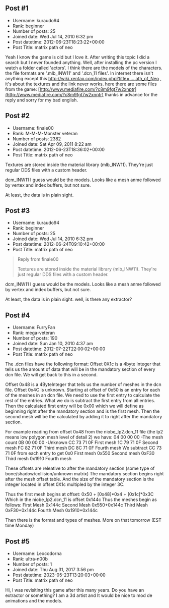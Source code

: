 ## Post #1
- Username: kuraudo94
- Rank: beginner
- Number of posts: 25
- Joined date: Wed Jul 14, 2010 6:32 pm
- Post datetime: 2012-06-23T18:23:22+00:00
- Post Title: matrix path of neo

Yeah I know the game is old but I love it. 
After writing this topic I did a search but I never founded anything.
Well, after installing the pc version I watch a folder called 'actors'. I think there are the models of the characters.
the file formats are '.mlb_INW11' and '.dcn_11 files'. In internet there isn't anything except this [http://wiki.xentax.com/index.php?title= ... ath_of_Neo](http://wiki.xentax.com/index.php?title=Game_Tools#Matrix:_Path_of_Neo) , it's about the textures and the link never works.
here there are some files from the game:
[http://www.mediafire.com/?c8m9fgt7w2xnptr](http://www.mediafire.com/?c8m9fgt7w2xnptr)
thanks in advance for the reply and sorry for my bad english.
## Post #2
- Username: finale00
- Rank: M-M-M-Monster veteran
- Number of posts: 2382
- Joined date: Sat Apr 09, 2011 8:22 am
- Post datetime: 2012-06-23T18:36:02+00:00
- Post Title: matrix path of neo

Textures are stored inside the material library (mlb_INW11). They're just regular DDS files with a custom header.

dcm_INW11 I guess would be the models. Looks like a mesh anme followed by vertex and index buffers, but not sure.

At least, the data is in plain sight.
## Post #3
- Username: kuraudo94
- Rank: beginner
- Number of posts: 25
- Joined date: Wed Jul 14, 2010 6:32 pm
- Post datetime: 2012-06-24T09:10:42+00:00
- Post Title: matrix path of neo

> Reply from finale00
>
> Textures are stored inside the material library (mlb_INW11). They're just regular DDS files with a custom header.

dcm_INW11 I guess would be the models. Looks like a mesh anme followed by vertex and index buffers, but not sure.

At least, the data is in plain sight.
well, is there any extractor?
## Post #4
- Username: FurryFan
- Rank: mega-veteran
- Number of posts: 190
- Joined date: Sun Jan 10, 2010 4:37 am
- Post datetime: 2012-07-22T22:00:02+00:00
- Post Title: matrix path of neo

The .dcn files have the following format:
Offset 0X1c is a 4byte Integer that tells us the amount of data that will be in the mandatory section
of every dcn file. We will get back to this in a second.

Offset 0x48 is a 4ByteInteger that tells us the number of meshes in the dcn file.
Offset 0x4C is unknown.
Starting at offset of 0x50 is an entry for each of the meshes in an dcn file.
We need to use the first entry to calculate the rest of the entries.
What we do is subtract the first entry from all entries.
Then the calculated first entry will be 0x00 which we will define as beginning right after the mandatory section and
is the first mesh. Then the second mesh will be the calculated by adding it to right after the mandatory section.

For example reading from offset 0x48 from the niobe_lp2.dcn_11 file (the lp2 means low polygon mesh level of detail 2)
we have:
04 00 00 00 -The mesh count
0B 00 00 00 -Unknown
CC 73 71 0F First mesh
1C 79 71 0F Second mesh
FC 82 71 0F Third mesh
DC 8C 71 0F Fourth mesh
We subtract CC 73 71 0F from each entry to get
0x0 First mesh
0x550 Second mesh
0xF30 Third mesh
0x1910 Fourth mesh

These offsets are releative to after the mandatory section (some type of bone/shadow/collision/unknown matrix)
The mandatory section begins right after the mesh offset table. And the size of the mandatory section is the integer
located in offset 0X1c multipled by the integer 3C.

Thus the first mesh begins at offset:
0x50 + [0x48]*0x4 + [0x1c]*0x3C
Which in the niobe_lp2.dcn_11 is offset 0x144c
Thus the meshes begin as follows:
First Mesh 0x144c
Second Mesh 0x550+0x144c
Third Mesh 0xF30+0x144c
Fourth Mesh 0x1910+0x144c


Then there is the format and types of meshes. More on that tomorrow (EST time Monday)
## Post #5
- Username: Leocodorna
- Rank: ultra-n00b
- Number of posts: 1
- Joined date: Thu Aug 31, 2017 3:56 pm
- Post datetime: 2023-05-23T13:20:03+00:00
- Post Title: matrix path of neo

Hi, I was revisiting this game after this many years.
Do you have an extractor or something?
I am a 3d artist and It would be nice to mod de animations and the models.
